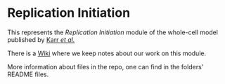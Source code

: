 # Replication Initiation

This represents the *Replication Initiation* module of the whole-cell model published by [Karr *et al.*](http://www.ncbi.nlm.nih.gov/pubmed/22817898)

There is a [Wiki](https://github.com/dagwa/wholecell-replication-initiation/wiki) where we keep notes about our work on this module.

More information about files in the repo, one can find in the folders' README files.
